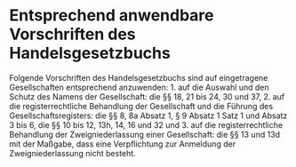 # Entsprechend anwendbare Vorschriften des Handelsgesetzbuchs

Folgende Vorschriften des Handelsgesetzbuchs sind auf eingetragene Gesellschaften entsprechend anzuwenden:  1\.
 auf die Auswahl und den Schutz des Namens der Gesellschaft: die §§ 18, 21 bis 24, 30 und 37,
 2\.
 auf die registerrechtliche Behandlung der Gesellschaft und die Führung des Gesellschaftsregisters: die §§ 8, 8a Absatz 1, § 9 Absatz 1 Satz 1 und Absatz 3 bis 6, die §§ 10 bis 12, 13h, 14, 16 und 32 und
 3\.
 auf die registerrechtliche Behandlung der Zweigniederlassung einer Gesellschaft: die §§ 13 und 13d mit der Maßgabe, dass eine Verpflichtung zur Anmeldung der Zweigniederlassung nicht besteht.
 

